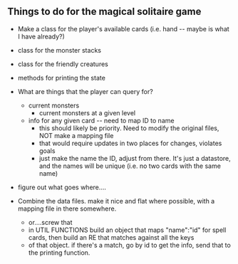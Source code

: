 ## Things to do for the magical solitaire game

* Make a class for the player's available cards (i.e. hand -- maybe is what I have already?)
* class for the monster stacks
* class for the friendly creatures
* methods for printing the state
* What are things that the player can query for?
  * current monsters
    * current monsters at a given level
  * info for any given card -- need to map ID to name
    * this should likely be priority. Need to modify the original files, NOT make a mapping file
    * that would require updates in two places for changes, violates goals
    * just make the name the ID, adjust from there. It's just a datastore, and the names will be unique (i.e. no two cards with the same name)

* figure out what goes where....

* Combine the data files. make it nice and flat where possible, with a mapping file in there somewhere.
  * or....screw that
  * in UTIL FUNCTIONS build an object that maps "name":"id" for spell cards, then build an RE that matches against all the keys
  * of that object. if there's a match, go by id to get the info, send that to the printing function. 
